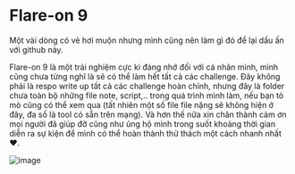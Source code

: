 # Flare-on 9
Một vài dòng có vẻ hơi muộn nhưng mình cũng nên làm gì đó để lại dấu ấn với github này.

Flare-on 9 là một trải nghiệm cực kì đáng nhớ đối với cá nhân mình, mình cũng chưa từng nghĩ là sẽ có thể làm hết tất cả các challenge. Đây không phải là respo write up tất cả các challenge hoàn chỉnh, nhưng đây là folder chưa toàn bộ những file note, script,.. trong quá trình mình làm, nếu bạn tò mò cũng có thể xem qua (tất nhiên một số file file nặng sẽ không hiện ở đây, đa số là tool có sẵn trên mạng). 
Và hơn thế nữa xin chân thành cảm ơn mọi người đã giúp đỡ cũng như ủng hộ mình trong suốt khoảng thời gian diễn ra sự kiện để mình có thể hoàn thành thử thách một cách nhanh nhất❤️.

![image](https://user-images.githubusercontent.com/88520787/206091737-8f93841e-3675-4fcf-9cd8-0e71b70a8414.png)
